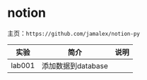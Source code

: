 # notion
主页：`https://github.com/jamalex/notion-py`

|实验|简介|说明|
|---|---|---|
|lab001|添加数据到database| |